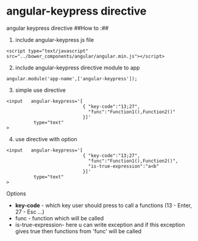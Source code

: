angular-keypress directive
================

angular  keypress directive
##How to :##
1) include angular-keypress js file 
```
<script type="text/javascript" src="../bower_components/angular/angular.min.js"></script>
```
2) include angular-keypress directive module to  app
```
angular.module('app-name',['angular-keypress']);
```
3) simple use directive
```
<input   angular-keypress='[
                            { "key-code":"13;27",
                              "func":"Function1(),Function2()"
                            }]'
          type="text"
>
```
4) use directive with option
```
<input   angular-keypress='[
                            { "key-code":"13;27",
                              "func":"Function1(),Function2()",
                              "is-true-expression":"a<b"
                            }]'
          type="text"
>
```
Options

- <b>key-code</b> - which key user should press to call a functions (13 - Enter, 27 - Esc ...)
- func - function which will be called
- is-true-expression- here u can write exception and if this exception gives true then functions from 'func' will be called


